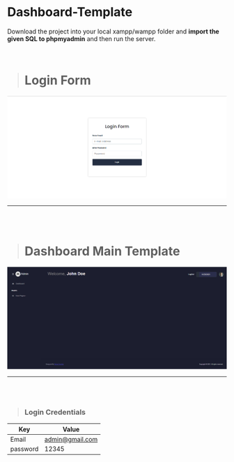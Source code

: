 # **Dashboard-Template** 
<p>Download the project into your local xampp/wampp folder and <strong>import the given SQL to phpmyadmin</strong> and then run the server.</p>  

 <br>

> # **Login Form**
![login-form](./assets/images/login-form.png)

---  

<br>
<br>

> # **Dashboard Main Template**
![dashboard-main](./assets/images/dashboard.png)

---

<br>
<br>

> ### **Login Credentials**
| Key | Value |
| --- | ----------- |
| Email | admin@gmail.com |
| password | 12345 |

